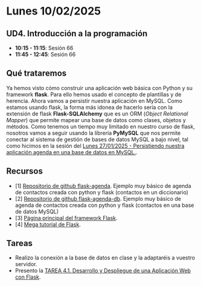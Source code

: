 # Lunes 10/02/2025

## UD4. Introducción a la programación

- **10:15 - 11:15**: Sesión 66
- **11:45 - 12:45**: Sesión 66


## Qué trataremos

Ya hemos visto cómo construir una aplicación web básica con Python y su framework **flask**. Para ello hemos usado el concepto de plantillas y de herencia. Ahora vamos a persistir nuestra aplicación en MySQL. Como estamos usando flask, la forma más idonea de hacerlo sería con la extensión de flask **Flask-SQLAlchemy** que es un ORM (*Object Relational Mapper*) que permite mapear una base de datos como clases, objetos y métodos. Como tenemos un tiempo muy limitado en nuestro curso de flask, nosotros vamos a seguir usando la librería **PyMySQL** que nos permite conectar al sistema de gestión de bases de datos MySQL a bajo nivel, tal como hicimos en la sesión del [Lunes 27/01/2025 - Persistiendo nuestra aplicación agenda en una base de datos en MySQL.](/Schedule/UD4/Lunes%2027-01-2025.md).

## Recursos
- [1] [Repositorio de github flask-agenda](https://github.com/joseliza/flask-agenda). Ejemplo muy básico de agenda de contactos creada con python y flask (contactos en un diccionario)
- [2] [Repositorio de github flask-agenda-db](https://github.com/joseliza/flask-agenda-db). Ejemplo muy básico de agenda de contactos creada con python y flask (contactos en una base de datos MySQL)
- [3] [Página principal del framework Flask](https://flask.palletsprojects.com/es/stable/).
- [4] [Mega tutorial de Flask](https://blog.miguelgrinberg.com/post/the-flask-mega-tutorial-part-i-hello-world).


## Tareas
- Realizo la conexión a la base de datos en clase y la adaptaréis a vuestro servidor.
- Presento la [TAREA 4.1. Desarrollo y Despliegue de una Aplicación Web con Flask](/Exercises/UD4/TAREA%204.1.%20Desarrollo%20y%20Despliegue%20de%20una%20Aplicación%20Web%20con%20Flask.pdf).